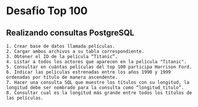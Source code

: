 # Desafio Top 100

## Realizando consultas PostgreSQL

    1. Crear base de datos llamada películas.
    2. Cargar ambos archivos a su tabla correspondiente.
    3. Obtener el ID de la película “Titanic”.
    4. Listar a todos los actores que aparecen en la película "Titanic".
    5. Consultar en cuántas películas del top 100 participa Harrison Ford.
    6. Indicar las películas estrenadas entre los años 1990 y 1999 ordenadas por título de manera ascendente.
    7. Hacer una consulta SQL que muestre los títulos con su longitud, la longitud debe ser nombrado para la consulta como “longitud_titulo”.
    8. Consultar cual es la longitud más grande entre todos los títulos de las películas.
